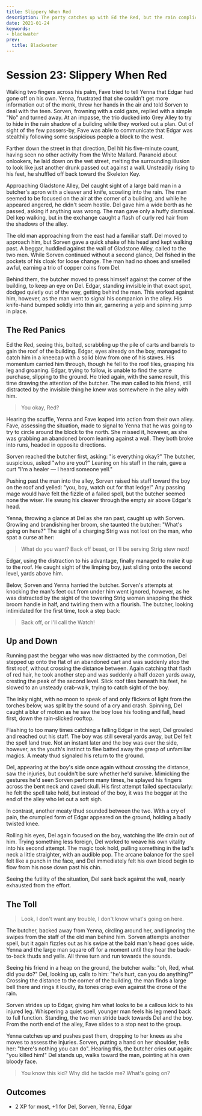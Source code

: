 ```yaml
---
title: Slippery When Red
description: The party catches up with Ed the Red, but the rain complicates things.
date: 2021-01-24
keywords:
- blackwater
prev:
  title: Blackwater
---
```


# Session 23: Slippery When Red

Walking two fingers across his palm, Fave tried to tell Yenna that Edgar had gone off on his own.
Yenna, frustrated that she couldn't get more information out of the monk, threw her hands in the air and told Sorven to deal with the teen.
Sorven, frowning with a cold gaze, replied with a simple "No" and turned away.
At an impasse, the trio ducked into Grey Alley to try to hide in the rain shadow of a building while they worked out a plan.
Out of sight of the few passers-by, Fave was able to communicate that Edgar was stealthily following some suspicious people a block to the west.

Farther down the street in that direction, Del hit his five-minute count, having seen no other activity from the White Mallard.
Paranoid about onlookers, he laid down on the wet street, melting the surrounding illusion to look like just another drunk passed out against a wall.
Unsteadily rising to his feet, he shuffled off back toward the Skeleton Key.

Approaching Gladstone Alley, Del caught sight of a large bald man in a butcher's apron with a cleaver and knife, scowling into the rain.
The man seemed to be focused on the air at the corner of a building, and while he appeared angered, he didn't seem hostile.
Del gave him a wide berth as he passed, asking if anything was wrong.
The man gave only a huffy dismissal.
Del kep walking, but in the exchange caught a flash of curly red hair from the shadows of the alley.

The old man approaching from the east had a familiar staff.
Del moved to approach him, but Sorven gave a quick shake of his head and kept walking past.
A beggar, huddled against the wall of Gladstone Alley, called to the two men.
While Sorven continued without a second glance, Del fished in the pockets of his cloak for loose change.
The man had no shoes and smelled awful, earning a trio of copper coins from Del.

Behind them, the butcher moved to press himself against the corner of the building, to keep an eye on Del.
Edgar, standing invisible in that exact spot, dodged quietly out of the way, getting behind the man.
This worked against him, however, as the man went to signal his companion in the alley.
His knife-hand bumped solidly into thin air, garnering a yelp and spinning jump in place.

## The Red Panics

Ed the Red, seeing this, bolted, scrabbling up the pile of carts and barrels to gain the roof of the building.
Edgar, eyes already on the boy, managed to catch him in a kneecap with a solid blow from one of his staves.
His momentum carried him through, though he fell to the roof tiles, grasping his leg and groaning.
Edgar, trying to follow, is unable to find the same purchase, slipping to the ground.
He tried again, with the same result, this time drawing the attention of the butcher.
The man called to his friend, still distracted by the invisible thing he knew was somewhere in the alley with him.

> You okay, Red?

Hearing the scuffle, Yenna and Fave leaped into action from their own alley.
Fave, assessing the situation, made to signal to Yenna that he was going to try to circle around the block to the north.
She missed it, however, as she was grabbing an abandoned broom leaning against a wall.
They both broke into runs, headed in opposite directions.

Sorven reached the butcher first, asking: "is everything okay?"
The butcher, suspicious, asked "who are you?"
Leaning on his staff in the rain, gave a curt "I'm a healer — I heard someone yell."

Pushing past the man into the alley, Sorven raised his staff toward the boy on the roof and yelled: "you, boy, watch out for that ledge!"
Any passing mage would have felt the fizzle of a failed spell, but the butcher seemed none the wiser.
He swung his cleaver through the empty air above Edgar's head.

Yenna, throwing a glance at Del as she ran past, caught up with Sorven.
Growling and brandishing her broom, she taunted the butcher: "What's going on here?"
The sight of a charging Strig was not lost on the man, who spat a curse at her:

> What do you want?
> Back off beast, or I'll be serving Strig stew next!

Edgar, using the distraction to his advantage, finally managed to make it up to the roof.
He caught sight of the limping boy, just sliding onto the second level, yards above him.

Below, Sorven and Yenna harried the butcher.
Sorven's attempts at knocking the man's feet out from under him went ignored, however, as he was distracted by the sight of the towering Strig woman snapping the thick broom handle in half, and twirling them with a flourish.
The butcher, looking intimidated for the first time, took a step back:

> Back off, or I'll call the Watch!

## Up and Down

Running past the beggar who was now distracted by the commotion, Del stepped up onto the flat of an abandoned cart and was suddenly atop the first roof, without crossing the distance between.
Again catching that flash of red hair, he took another step and was suddenly a half dozen yards away, cresting the peak of the second level.
Slick roof tiles beneath his feet, he slowed to an unsteady crab-walk, trying to catch sight of the boy.

The inky night, with no moon to speak of and only flickers of light from the torches below, was split by the sound of a cry and crash.
Spinning, Del caught a blur of motion as he saw the boy lose his footing and fall, head first, down the rain-slicked rooftop.

Flashing to too many times catching a falling Edgar in the sept, Del growled and reached out his staff.
The boy was still several yards away, but Del felt the spell land true.
Not an instant later and the boy was over the side, however, as the youth's instinct to flee batted away the grasp of unfamiliar magics.
A meaty thud signaled his return to the ground.

Del, appearing at the boy's side once again without crossing the distance, saw the injuries, but couldn't be sure whether he'd survive.
Mimicking the gestures he'd seen Sorven perform many times, he splayed his fingers across the bent neck and caved skull.
His first attempt failed spectacularly: he felt the spell take hold, but instead of the boy, it was the beggar at the end of the alley who let out a soft sigh.

In contrast, another meaty thud sounded between the two.
With a cry of pain, the crumpled form of Edgar appeared on the ground, holding a badly twisted knee.

Rolling his eyes, Del again focused on the boy, watching the life drain out of him.
Trying something less foreign, Del worked to weave his own vitality into his second attempt.
The magic took hold, pulling something in the lad's neck a little straighter, with an audible pop.
The arcane balance for the spell felt like a punch in the face, and Del immediately felt his own blood begin to flow from his nose down past his chin.

Seeing the futility of the situation, Del sank back against the wall, nearly exhausted from the effort.

## The Toll

> Look, I don't want any trouble, I don't know what's going on here.

The butcher, backed away from Yenna, circling around her, and ignoring the swipes from the staff of the old man behind him.
Sorven attempts another spell, but it again fizzles out as his swipe at the bald man's head goes wide.
Yenna and the large man square off for a moment until they hear the back-to-back thuds and yells.
All three turn and run towards the sounds.

Seeing his friend in a heap on the ground, the butcher wails: "oh, Red, what did you do?"
Del, looking up, calls to him: "he's hurt, can you do anything?"
Crossing the distance to the corner of the building, the man finds a large bell there and rings it loudly, its tones crisp even against the drone of the rain.

Sorven strides up to Edgar, giving him what looks to be a callous kick to his injured leg.
Whispering a quiet spell, younger man feels his leg mend back to full function.
Standing, the two men stride back towards Del and the boy.
From the north end of the alley, Fave slides to a stop next to the group.

Yenna catches up and pushes past them, dropping to her knees as she moves to assess the injuries.
Sorven, putting a hand on her shoulder, tells her: "there's nothing you can do".
Hearing this, the butcher cries out again: "you killed him!"
Del stands up, walks toward the man, pointing at his own bloody face.

> You know this kid?
> Why did he tackle me?
> What's going on?

## Outcomes

* 2 XP for most, +1 for Del, Sorven, Yenna, Edgar
